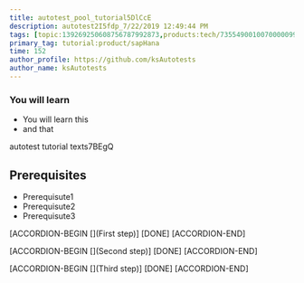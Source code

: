 ```yaml
---
title: autotest_pool_tutorial5DlCcE
description: autotest2I5fdp_7/22/2019 12:49:44 PM
tags: [topic:139269250608756787992873,products:tech/73554900100700000996,tutorial:experience/advanced]
primary_tag: tutorial:product/sapHana
time: 152
author_profile: https://github.com/ksAutotests
author_name: ksAutotests
---
```

### You will learn
- You will learn this
- and that

autotest tutorial texts7BEgQ

## Prerequisites
- Prerequisute1
- Prerequisute2
- Prerequisute3

[ACCORDION-BEGIN [](First step)]
[DONE]
[ACCORDION-END]

[ACCORDION-BEGIN [](Second step)]
[DONE]
[ACCORDION-END]

[ACCORDION-BEGIN [](Third step)]
[DONE]
[ACCORDION-END]

